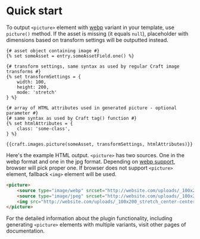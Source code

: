 # Quick start

To output `<picture>` element with [webp](https://css-tricks.com/using-webp-images/) variant in your template, use `picture()` method. If the asset is missing (it equals `null`), placeholder with dimensions based on transform settings will be outputted instead.

```twig
{# asset object containing image #}
{% set someAsset = entry.someAssetField.one() %}

{# transform settings, same syntax as used by regular Craft image transforms #}
{% set transformSettings = {
    width: 100,
    height: 200,
    mode: 'stretch'
} %}

{# array of HTML attributes used in generated picture - optional parameter #}
{# same syntax as used by Craft tag() function #}
{% set htmlAttributes = {
	class: 'some-class',
} %}

{{craft.images.picture(someAsset, transformSettings, htmlAttributes)}}
```

Here's the example HTML output. `<picture>` has two sources. One in the webp format and one in the jpg format. Depending on [webp support](https://caniuse.com/webp), browser will pick proper one. If browser does not support `<picture>` element, fallback `<img>` element will be used.

```html
<picture>
	<source type="image/webp" srcset="http://website.com/uploads/_100x200_stretch_center-center_none/3/something.webp">
	<source type="image/jpeg" srcset="http://website.com/uploads/_100x200_stretch_center-center_none/something.jpg">
	<img src="http://website.com/uploads/_100x200_stretch_center-center_none/something.jpg" class="some-class">
</picture>
```

For the detailed information about the plugin functionality, including generating `<picture>` elements with multiple variants, visit other pages of documentation.